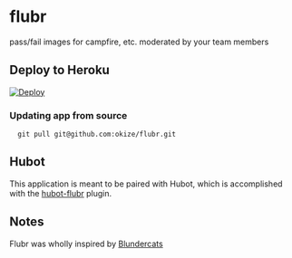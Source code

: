 # flubr

pass/fail images for campfire, etc. moderated by your team members

## Deploy to Heroku

[![Deploy](https://www.herokucdn.com/deploy/button.png)](https://heroku.com/deploy)

### Updating app from source

```
  git pull git@github.com:okize/flubr.git
```

## Hubot

This application is meant to be paired with Hubot, which is accomplished with the [hubot-flubr](https://github.com/okize/hubot-flubr) plugin.

## Notes

Flubr was wholly inspired by [Blundercats](https://github.com/semanticart/blundercats)
